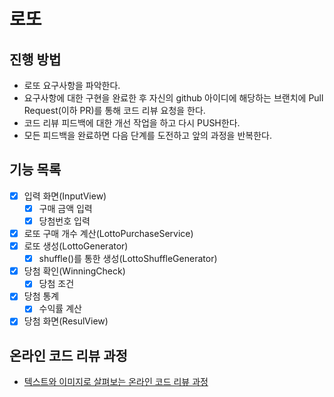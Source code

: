 # 로또
## 진행 방법
* 로또 요구사항을 파악한다.
* 요구사항에 대한 구현을 완료한 후 자신의 github 아이디에 해당하는 브랜치에 Pull Request(이하 PR)를 통해 코드 리뷰 요청을 한다.
* 코드 리뷰 피드백에 대한 개선 작업을 하고 다시 PUSH한다.
* 모든 피드백을 완료하면 다음 단계를 도전하고 앞의 과정을 반복한다.

## 기능 목록
- [x] 입력 화면(InputView)
    - [x] 구매 금액 입력
    - [x] 당첨번호 입력
- [x] 로또 구매 개수 계산(LottoPurchaseService)
- [x] 로또 생성(LottoGenerator)
  - [x] shuffle()를 통한 생성(LottoShuffleGenerator)
- [x] 당첨 확인(WinningCheck)
  - [x] 당첨 조건
- [x] 당첨 통계
  - [x] 수익률 계산
- [x] 당첨 화면(ResulView)

## 온라인 코드 리뷰 과정
* [텍스트와 이미지로 살펴보는 온라인 코드 리뷰 과정](https://github.com/next-step/nextstep-docs/tree/master/codereview)
